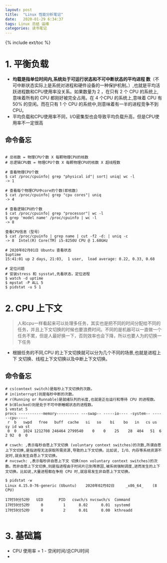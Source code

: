 ```yaml
---
layout: post
title:  "Linux 性能分析笔记"
date:   2020-01-29 6:34:37
tags: Linux 总结 运维
categories: 读书笔记
---
```


{% include ext/toc %}

# 1. 平衡负载

- **均载是指单位时间内,系统处于可运行状态和不可中断状态的平均进程
数**（不可中断状态实际上是系统对进程和硬件设备的一种保护机制。）,也就是平均活跃进程数和CPU使用率没关系。如果数量为 2 ，在只有 2 个 CPU 的系统上,意味着所有的 CPU 都刚好被完全占用。在 4 个CPU 的系统上,意味着 CPU 有 50% 的空闲。而在只有 1 个 CPU 的系统中,则意味着有一半的进程竞争不到 CPU。
- 平均负载和CPU使用率不同，I/O密集型也会导致平均负载升高，但是CPU使用率不一定很高

## 命令备忘

```shell

# 总核数 = 物理CPU个数 X 每颗物理CPU的核数 
# 总逻辑CPU数 = 物理CPU个数 X 每颗物理CPU的核数 X 超线程数

# 查看物理CPU个数
$ cat /proc/cpuinfo| grep "physical id"| sort| uniq| wc -l
-> 1

# 查看每个物理CPU中core的个数(即核数)
$ cat /proc/cpuinfo| grep "cpu cores"| uniq
-> 4

# 查看逻辑CPU的个数
$ cat /proc/cpuinfo| grep "processor"| wc -l  
$ grep 'model name' /proc/cpuinfo | wc -l
-> 8

查看CPU信息（型号）
$ cat /proc/cpuinfo | grep name | cut -f2 -d: | uniq -c
-> 8  Intel(R) Core(TM) i5-8250U CPU @ 1.60GHz

# 2020年02月01日 Ubuntu 查看状态
$uptime
15:41:01 up 2 days, 21:03,  1 user,  load average: 0.22, 0.33, 0.68

# 定位问题
# 安装stress 和 sysstat,先看状态，定位进程
$ watch -d uptime
$ mpstat -P ALL 5
$ pidstat -u 5 1

```


# 2. CPU 上下文

> 人和cpu一样看起来可以处理多任务，其实也是把不同的时间分配给不同的任务，并且上下文切换的时候也要浪费时间。不同的是机器可以一直做一个任务不累，但是人最好换一下，否则效率也会下降，所以也要人为的切换一下任务

- 根据任务的不同,CPU 的上下文切换就可以分为几个不同的场景,也就是进程上下
文切换、线程上下文切换以及中断上下文切换。

## 命令备忘
```shell
# cs(context switch)是每秒上下文切换的次数。
# in(interrupt)则是每秒中断的次数。
# r(Running or Runnable)是就绪队列的长度,也就是正在运行和等待 CPU 的进程数。
# b(Blocked)则是处于不可中断睡眠状态的进程数。
$ vmstat 5
procs -----------memory---------- ---swap-- -----io---- -system-- ------cpu-----
 r  b   swpd   free   buff  cache   si   so    bi    bo   in   cs us sy id wa st
 0  0   1024 1212708 246464 2799540    0    0    25    28  404   51  6  2 92  0  0

# cswch: ,表示每秒自愿上下文切换 (voluntary context switches)的次数,所谓自愿上下文切换,是指进程无法获取所需资源,导致的上下文切换。比如说, I/O、内存等系统资源不足时,就会发生自愿上下文切换。
# nvcswch: ,表示每秒非自愿上下文 切换(non voluntary context switches)的次数。而非自愿上下文切换,则是指进程由于时间片已到等原因,被系统强制调度,进而发生的上下文切换。比如说,大量进程都在争抢 CPU 时,就容易发生非自愿上下文切换。

$ pidstat -w
Linux 4.15.0-76-generic (Ubuntu)    2020年02月02日     _x86_64_    (8 CPU)

17时59分52秒   UID       PID   cswch/s nvcswch/s  Command
17时59分52秒     0         1      8.02      0.01  systemd
17时59分52秒     0         2      0.01      0.00  kthreadd


```

# 3. 基础篇

- CPU 使用率 = 1 - 空闲时间/总CPU时间
- 